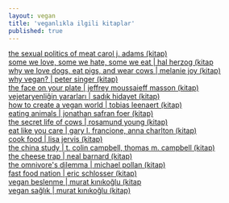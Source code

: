 ```yaml
---
layout: vegan
title: 'veganlıkla ilgili kitaplar'
published: true
---
```


<a href='https://www.nonfictionbooks.xyz/the-sexual-politics-of-meat.html'>the sexual politics of meat carol j. adams (kitap)</a>  
<a href='https://www.nonfictionbooks.xyz/some-we-love-some-we-hate-some-we-eat.html'>some we love, some we hate, some we eat | hal herzog (kitap</a>  
<a href='https://www.nonfictionbooks.xyz/why-we-love-dogs-eat-pigs-and-wear-cows.html'>why we love dogs, eat pigs, and wear cows | melanie joy (kitap)</a>  
<a href='https://www.nonfictionbooks.xyz/why-vegan.html'>why vegan? | peter singer (kitap)</a>  
<a href='https://www.nonfictionbooks.xyz/the-face-on-your-plate.html'>the face on your plate | jeffrey moussaieff masson (kitap)</a>  
<a href='https://www.nonfictionbooks.xyz/vejetaryenligin-yararlari.html'>vejetaryenliğin yararları | sadık hidayet (kitap)</a>  
<a href='https://www.nonfictionbooks.xyz/how-to-create-a-vegan-world.html'>how to create a vegan world | tobias leenaert (kitap)</a>  
<a href='https://www.nonfictionbooks.xyz/eating-animals.html'>eating animals | jonathan safran foer (kitap)</a>  
<a href='https://www.nonfictionbooks.xyz/the-secret-life-of-cows.html'>the secret life of cows | rosamund young (kitap)</a>  
<a href='https://www.nonfictionbooks.xyz/eat-like-you-care.html'>eat like you care | gary l. francione, anna charlton (kitap)</a>  
<a href='https://www.nonfictionbooks.xyz/cook-food.html'>cook food | lisa jervis (kitap)</a>  
<a href='https://www.nonfictionbooks.xyz/the-china-study.html'>the china study | t. colin campbell, thomas m. campbell (kitap)</a>  
<a href='https://www.nonfictionbooks.xyz/the-cheese-trap.html'>the cheese trap | neal barnard (kitap)<a/>  
<a href='https://www.nonfictionbooks.xyz/the-omnivores-dilemma.html'>the omnivore's dilemma | michael pollan (kitap)</a>  
<a href='https://www.nonfictionbooks.xyz/fast-food-nation.html'>fast food nation | eric schlosser (kitap)</a>  
<a href='https://www.nonfictionbooks.xyz/vegan-beslenme.html'>vegan beslenme | murat kınıkoğlu (kitap</a>  
<a href='https://www.nonfictionbooks.xyz/vegan-saglik.html'>vegan sağlık | murat kınıkoğlu (kitap)</a>  
